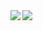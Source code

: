 <a href="https://github.com/anuraghazra/github-readme-stats">
  <img align="left" src="https://github-readme-stats.vercel.app/api?username=mosuka&count_private=true&show_icons=true" />
</a>
<a href="https://github.com/anuraghazra/github-readme-stats">
  <img align="left" src="https://github-readme-stats.vercel.app/api/top-langs/?username=mosuka&layout=compact" />
</a>

